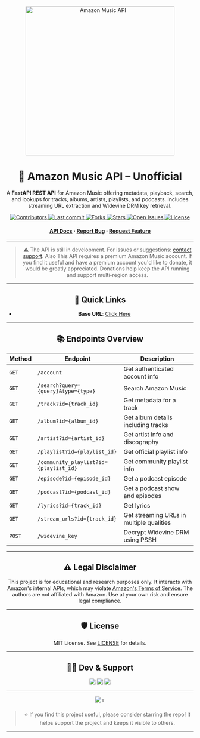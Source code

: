 <div align="center">
  <img src="https://i.imgur.com/1TzoPNy.jpeg" alt="Amazon Music API" width="400">

# 🎵 Amazon Music API – Unofficial

A **FastAPI REST API** for Amazon Music offering metadata, playback, search, and lookups for tracks, albums, artists, playlists, and podcasts. Includes streaming URL extraction and Widevine DRM key retrieval.
<p>
  <a href="https://github.com/AmineSoukara/amazon-music-api/graphs/contributors">
    <img src="https://img.shields.io/github/contributors/AmineSoukara/amazon-music-api" alt="Contributors">
  </a>
  <a href="https://github.com/AmineSoukara/amazon-music-api/commits/main">
    <img src="https://img.shields.io/github/last-commit/AmineSoukara/amazon-music-api" alt="Last commit">
  </a>
  <a href="https://github.com/AmineSoukara/amazon-music-api/network/members">
    <img src="https://img.shields.io/github/forks/AmineSoukara/amazon-music-api" alt="Forks">
  </a>
  <a href="https://github.com/AmineSoukara/amazon-music-api/stargazers">
    <img src="https://img.shields.io/github/stars/AmineSoukara/amazon-music-api?color=yellow" alt="Stars">
  </a>
  <a href="https://github.com/AmineSoukara/amazon-music-api/issues">
    <img src="https://img.shields.io/github/issues/AmineSoukara/amazon-music-api?color=purple" alt="Open Issues">
  </a>
  <a href="https://github.com/AmineSoukara/amazon-music-api/blob/main/LICENSE">
    <img src="https://img.shields.io/github/license/AmineSoukara/amazon-music-api.svg" alt="License">
  </a>
</p>

<h4>
  <a href="https://amazon-music-api.vercel.app">API Docs</a>
  <span> · </span>
  <a href="https://github.com/AmineSoukara/amazon-music-api/issues">Report Bug</a>
  <span> · </span>
  <a href="https://github.com/AmineSoukara/amazon-music-api/issues">Request Feature</a>
</h4>


---
> ⚠️ The API is still in development. For issues or suggestions: [contact support](https://bio.link/aminesoukara). Also This API requires a premium Amazon Music account. If you find it useful and have a premium account you'd like to donate, it would be greatly appreciated. Donations help keep the API running and support multi-region access.

---
## 🔗 Quick Links
- **Base URL**: [Click Here](https://amazon-music-api.vercel.app)

---

## 📚 Endpoints Overview

| Method | Endpoint                            | Description                              |
| ------ | ----------------------------------- | ---------------------------------------- |
| `GET`  | `/account`                          | Get authenticated account info           |
| `GET`  | `/search?query={query}&type={type}`                           | Search Amazon Music                      |
| `GET`  | `/track?id={track_id}`                 | Get metadata for a track                 |
| `GET`  | `/album?id={album_id}`                 | Get album details including tracks       |
| `GET`  | `/artist?id={artist_id}`               | Get artist info and discography          |
| `GET`  | `/playlist?id={playlist_id}`           | Get official playlist info               |
| `GET`  | `/community_playlist?id={playlist_id}` | Get community playlist info              |
| `GET`  | `/episode?id={episode_id}`             | Get a podcast episode                    |
| `GET`  | `/podcast?id={podcast_id}`             | Get a podcast show and episodes          |
| `GET`  | `/lyrics?id={track_id}`                | Get lyrics            |
| `GET`  | `/stream_urls?id={track_id}`           | Get streaming URLs in multiple qualities |
| `POST` | `/widevine_key`                     | Decrypt Widevine DRM using PSSH          |

---

## ⚠️ Legal Disclaimer
This project is for educational and research purposes only. It interacts with Amazon's internal APIs, which may violate [Amazon's Terms of Service](https://www.amazon.com/gp/help/customer/display.html?nodeId=508088). The authors are not affiliated with Amazon. Use at your own risk and ensure legal compliance.

---

## 🛡 License

MIT License. See [LICENSE](./LICENSE) for details.

---

## 👨‍💻 Dev & Support

<a href="https://bio.link/aminesoukara"><img src="https://img.shields.io/badge/@AmineSoukara-000000?style=flat&logo=messenger&logoColor=white&logoWidth=100"></a>
<a href="https://t.me/DezAltySupport"><img src="https://img.shields.io/badge/Group-FF0000?style=flat&logo=telegram&logoColor=white&logoWidth=100"></a>
<a href="https://t.me/DezAlty"><img src="https://img.shields.io/badge/Channel-FF0000?style=flat&logo=telegram&logoColor=white&logoWidth=100"></a>

---

![⭐️](https://telegra.ph/file/b132a131aabe2106bd335.gif)

> ⭐️ If you find this project useful, please consider starring the repo! It helps support the project and keeps it visible to others.


---
</div>
